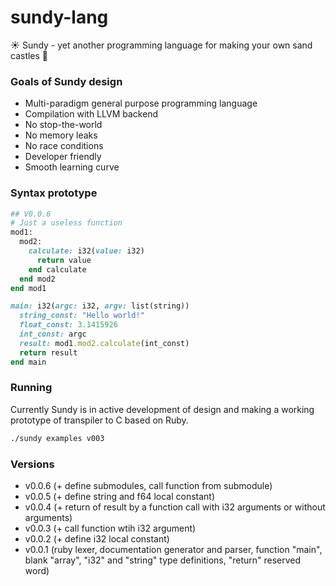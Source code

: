 # sundy-lang
☀️ Sundy - yet another programming language for making your own sand castles 👑

### Goals of Sundy design

* Multi-paradigm general purpose programming language
* Compilation with LLVM backend
* No stop-the-world
* No memory leaks
* No race conditions
* Developer friendly
* Smooth learning curve

### Syntax prototype

```ruby
## V0.0.6
# Just a useless function
mod1:
  mod2:
    calculate: i32(value: i32)
      return value
    end calculate
  end mod2
end mod1

main: i32(argc: i32, argv: list(string))
  string_const: "Hello world!"
  float_const: 3.1415926
  int_const: argc
  result: mod1.mod2.calculate(int_const)
  return result
end main
```

### Running

Currently Sundy is in active development of design and making a working prototype of transpiler to C based on Ruby.

```sh
./sundy examples v003
```

### Versions
* v0.0.6 (+ define submodules, call function from submodule)
* v0.0.5 (+ define string and f64 local constant)
* v0.0.4 (+ return of result by a function call with i32 arguments or without arguments)
* v0.0.3 (+ call function wtih i32 argument)
* v0.0.2 (+ define i32 local constant)
* v0.0.1 (ruby lexer, documentation generator and parser, function "main", blank "array", "i32" and "string" type definitions, "return" reserved word)